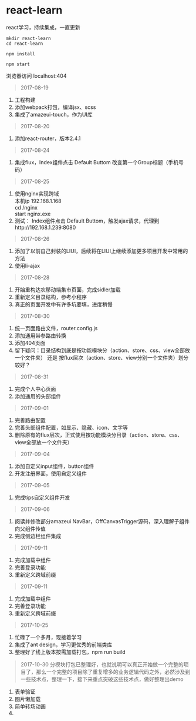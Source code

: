 # react-learn
react学习，持续集成，一直更新

```
mkdir react-learn
cd react-learn

npm install 

npm start
```
浏览器访问 localhost:404

> 2017-08-19
1. 工程构建
2. 添加webpack打包，编译jsx、scss
3. 集成了amazeui-touch，作为UI库

> 2017-08-20
1. 添加react-router，版本2.4.1

> 2017-08-24
1. 集成flux，Index组件点击 Default Buttom 改变第一个Group标题（手机号码）

> 2017-08-25
1. 使用nginx实现跨域 </br>
本机ip 192.168.1.168 </br>
cd  /nginx  </br>
start nginx.exe
2. 测试： Index组件点击 Default Buttom，触发ajax请求，代理到http://192.168.1.239:8080

> 2017-08-26
1. 添加了以前自己封装的LIUI，后续将在LIUI上继续添加更多项目开发中常用的方法
2. 使用li-ajax

> 2017-08-28
1. 开始重构达农移动端集市页面，完成sidler加载
2. 重新定义目录结构，参考小程序
3. 真正的页面开发中有许多坑要填，进度稍慢

> 2017-08-30
1. 统一页面路由文件，router.config.js
2. 添加通用带参路由转换
3. 添加404页面
4. 留下疑问：目录结构到底是按功能模块分（action、store、css、view全部放一个文件夹） 还是 按flux层次（action、store、view分别一个文件夹）划分较好？

> 2017-08-31
1. 完成个人中心页面
2. 添加通用的头部组件

> 2017-09-01
1. 完善路由配置
2. 完善头部组件配置，如显示、隐藏、icon、文字等
3. 删除原有的flux层次，正式使用按功能模块分目录（action、store、css、view全部放一个文件夹）

> 2017-09-04
1. 添加自定义input组件，button组件
2. 开发注册界面，使用自定义组件

> 2017-09-05
1. 完成tips自定义组件开发

> 2017-09-06
1. 阅读并修改部分amazeui NavBar，OffCanvasTrigger源码，深入理解子组件向父组件传值
2. 完成侧边栏组件集成

> 2017-09-11
1. 完成加载中组件
2. 完善登录功能
3. 重新定义跨域前缀

> 2017-09-11
1. 完成加载中组件
2. 完善登录功能
3. 重新定义跨域前缀

> 2017-10-25
1. 忙碌了一个多月，现接着学习
2. 集成了ant design，学习更优秀的前端类库
3. 整理好了线上版本按需加载打包，npm run build

> 2017-10-30
分模块打包已整理好，也就说明可以真正开始做一个完整的项目了，那么一个完整的项目除了重复增多的业务逻辑代码之外，必然涉及到一些技术点，整理一下，接下来重点突破这些技术点，做好整理出demo
1. 表单验证
2. 图片懒加载
3. 简单转场动画
4. 